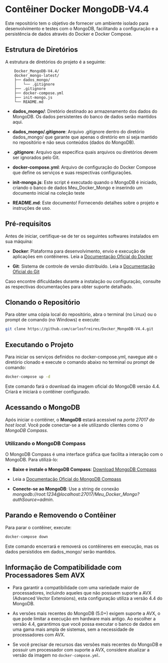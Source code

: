 # Contêiner Docker MongoDB-V4.4

Este repositório tem o objetivo de fornecer um ambiente isolado para desenvolvimento e testes com o MongoDB, facilitando a configuração e a persistência de dados através do Docker e Docker Compose.

## Estrutura de Diretórios

A estrutura de diretórios do projeto é a seguinte:
```
    Docker_MongoDB-V4.4/
    docker_mongo-latest/
    ├── dados_mongo/
    │   └── .gitignore
    ├── .gitignore
    ├── docker-compose.yml
    ├── init-mongo.js
    └── README.md
```
* **dados_mongo/**: Diretório destinado ao armazenamento dos dados do MongoDB. Os dados persistentes do banco de dados serão mantidos aqui.

* **dados_mongo/.gitignore**: Arquivo .gitignore dentro do diretório dados_mongo/ que garante que apenas o diretório em si seja mantido no repositório e não seus conteúdos (dados do MongoDB).

* **.gitignore**: Arquivo que especifica quais arquivos ou diretórios devem ser ignorados pelo Git.

* **docker-compose.yml**: Arquivo de configuração do Docker Compose que define os serviços e suas respectivas configurações.

* **init-mongo.js**: Este script é executado quando o MongoDB é iniciado, criando o banco de dados Meu_Docker_Mongo e inserindo um documento inicial na coleção teste

* **README.md**: Este documento! Fornecendo detalhes sobre o projeto e instruções de uso.

## Pré-requisitos

Antes de iniciar, certifique-se de ter os seguintes softwares instalados em sua máquina:

* **Docker**: Plataforma para desenvolvimento, envio e execução de aplicações em contêineres. Leia a [Documentação Oficial do Docker](https://docs.docker.com/manuals/)

* **Git**: Sistema de controle de versão distribuído. Leia a [Documentação Oficial do Git](https://git-scm.com/docs/git/pt_BR)

Caso encontre dificuldades durante a instalação ou configuração, consulte as respectivas documentações para obter suporte detalhado.

## Clonando o Repositório

Para obter uma cópia local do repositório, abra o terminal (no Linux) ou o prompt de comando (no Windows) e execute:
```bash
git clone https://github.com/carlosfreires/Docker_MongoDB-V4.4.git
```

## Executando o Projeto

Para iniciar os serviços definidos no docker-compose.yml, navegue até o diretório clonado e execute o comando abaixo no terminal ou prompt de comando:
```bash
docker-compose up -d
```
Este comando fará o download da imagem oficial do MongoDB versão 4.4. Criará e iniciará o contêiner configurado.

## Acessando o MongoDB
Após iniciar o contêiner, o **MongoDB** estará acessível na *porta 27017 do host local*. Você pode conectar-se a ele utilizando clientes como o *MongoDB Compass*.

### Utilizando o MongoDB Compass
O MongoDB Compass é uma interface gráfica que facilita a interação com o MongoDB. Para utilizá-lo:

* **Baixe e instale o MongoDB Compass**: [Download MongoDB Compass](https://www.mongodb.com/try/download/compass)
* Leia a [Documentação Oficial do MongoDB Compass](https://www.mongodb.com/pt-br/docs/compass/current/)

* **Conecte-se ao MongoDB**: Use a string de conexão *mongodb://root:1234@localhost:27017/Meu_Docker_Mongo?authSource=admin*.

## Parando e Removendo o Contêiner
Para parar o contêiner, execute:

```bash
docker-compose down
```
Este comando encerrará e removerá os contêineres em execução, mas os dados persistidos em dados_mongo/ serão mantidos.

## Informação de Compatibilidade com Processadores Sem AVX

* Para garantir a compatibilidade com uma variedade maior de processadores, incluindo aqueles que não possuem suporte a AVX (Advanced Vector Extensions), esta configuração utiliza a versão 4.4 do MongoDB.

* As versões mais recentes do MongoDB (5.0+) exigem suporte a AVX, o que pode limitar a execução em hardware mais antigo. Ao escolher a versão 4.4, garantimos que você possa executar o banco de dados em uma gama mais ampla de sistemas, sem a necessidade de processadores com AVX.

* Se você precisar de recursos das versões mais recentes do MongoDB e possuir um processador com suporte a AVX, considere atualizar a versão da imagem no `docker-compose.yml`.